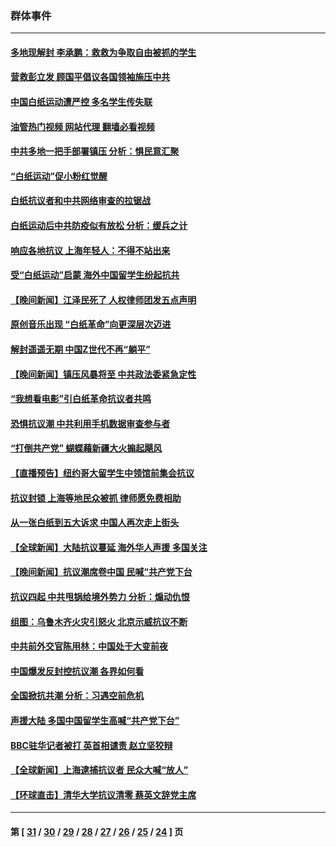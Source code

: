 ### 群体事件
---
#### [多地现解封 李承鹏：救救为争取自由被抓的学生](../../pages/ncid279/n13876918.md?12090445) 
#### [营救彭立发 顾国平倡议各国领袖施压中共](../../pages/ncid279/n13878701.md?12090445) 
#### [中国白纸运动遭严控 多名学生传失联](../../pages/ncid279/n13878652.md?12090445) 
#### [油管热门视频 网站代理 翻墙必看视频](http://138.2.39.72:81/youtube.html?epic-marker?12090445)
#### [中共多地一把手部署镇压 分析：惧民意汇聚](../../pages/ncid279/n13878085.md?12090445) 
#### [“白纸运动”促小粉红觉醒](../../pages/ncid279/n13877842.md?12090445) 
#### [白纸抗议者和中共网络审查的拉锯战](../../pages/ncid279/n13877688.md?12090445) 
#### [白纸运动后中共防疫似有放松 分析：缓兵之计](../../pages/ncid279/n13877425.md?12090445) 
#### [响应各地抗议 上海年轻人：不得不站出来](../../pages/ncid279/n13876261.md?12090445) 
#### [受“白纸运动”启蒙 海外中国留学生纷起抗共](../../pages/ncid279/n13876919.md?12090445) 
#### [【晚间新闻】江泽民死了 人权律师团发五点声明](../../pages/ncid279/n13876603.md?12090445) 
#### [原创音乐出现 “白纸革命”向更深层次迈进](../../pages/ncid279/n13876509.md?12090445) 
#### [解封遥遥无期 中国Z世代不再“躺平”](../../pages/ncid279/n13876294.md?12090445) 
#### [【晚间新闻】镇压风暴将至 中共政法委紧急定性](../../pages/ncid279/n13875432.md?12090445) 
#### [“我想看电影”引白纸革命抗议者共鸣](../../pages/ncid279/n13875742.md?12090445) 
#### [恐惧抗议潮 中共利用手机数据审查参与者](../../pages/ncid279/n13875552.md?12090445) 
#### [“打倒共产党” 蝴蝶藉新疆大火搧起飓风](../../pages/ncid279/n13875241.md?12090445) 
#### [【直播预告】纽约哥大留学生中领馆前集会抗议](../../pages/ncid279/n13875540.md?12090445) 
#### [抗议封锁 上海等地民众被抓 律师愿免费相助](../../pages/ncid279/n13875401.md?12090445) 
#### [从一张白纸到五大诉求 中国人再次走上街头](../../pages/ncid279/n13874898.md?12090445) 
#### [【全球新闻】大陆抗议蔓延 海外华人声援 多国关注](../../pages/ncid279/n13874875.md?12090445) 
#### [【晚间新闻】抗议潮席卷中国 民喊“共产党下台](../../pages/ncid279/n13875348.md?12090445) 
#### [抗议四起 中共甩锅给境外势力 分析：煽动仇恨](../../pages/ncid279/n13875072.md?12090445) 
#### [组图：乌鲁木齐火灾引怒火 北京示威抗议不断](../../pages/ncid279/n13874830.md?12090445) 
#### [中共前外交官陈用林：中国处于大变前夜](../../pages/ncid279/n13874588.md?12090445) 
#### [中国爆发反封控抗议潮 各界如何看](../../pages/ncid279/n13874924.md?12090445) 
#### [全国掀抗共潮 分析：习遇空前危机](../../pages/ncid279/n13874792.md?12090445) 
#### [声援大陆 多国中国留学生高喊“共产党下台”](../../pages/ncid279/n13874793.md?12090445) 
#### [BBC驻华记者被打 英首相谴责 赵立坚狡辩](../../pages/ncid279/n13874710.md?12090445) 
#### [【全球新闻】上海逮捕抗议者 民众大喊“放人”](../../pages/ncid279/n13874573.md?12090445) 
#### [【环球直击】清华大学抗议清零 蔡英文辞党主席](../../pages/ncid279/n13874575.md?12090445) 

---
#### 第 [ [31](./31.md?12090445) / [30](./30.md?12090445) / [29](./29.md?12090445) / [28](./28.md?12090445) / [27](./27.md?12090445) / [26](./26.md?12090445) / [25](./25.md?12090445) / [24](./24.md?12090445) ] 页

